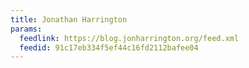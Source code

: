 ```yaml
---
title: Jonathan Harrington
params:
  feedlink: https://blog.jonharrington.org/feed.xml
  feedid: 91c17eb334f5ef44c16fd2112bafee04
---
```

